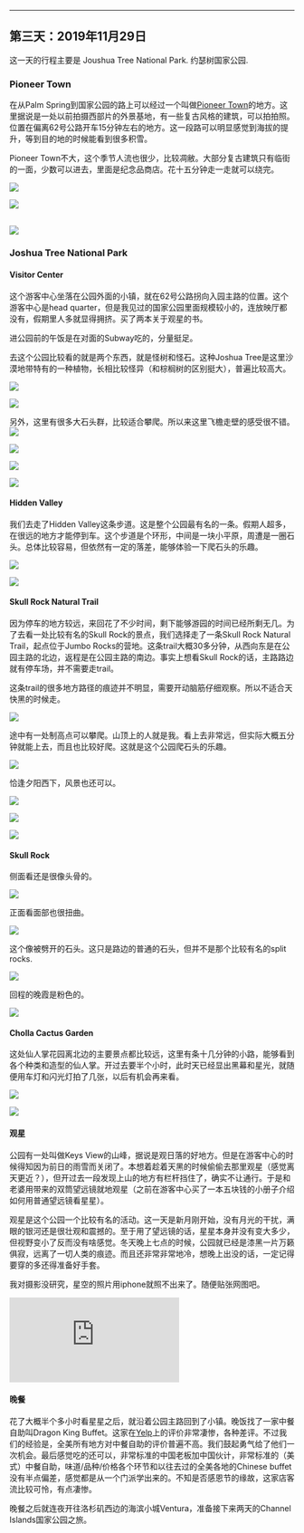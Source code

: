 
-------------
第三天：2019年11月29日
-------------

这一天的行程主要是 Joushua Tree National Park. 约瑟树国家公园.

### Pioneer Town
在从Palm Spring到国家公园的路上可以经过一个叫做[Pioneer Town](https://www.visitcalifornia.com/attraction/pioneertown)的地方。这里据说是一处以前拍摄西部片的外景基地，有一些复古风格的建筑，可以拍拍照。位置在偏离62号公路开车15分钟左右的地方。这一段路可以明显感觉到海拔的提升，等到目的地的时候能看到很多积雪。

Pioneer Town不大，这个季节人流也很少，比较凋敝。大部分复古建筑只有临街的一面，少数可以进去，里面是纪念品商店。花十五分钟走一走就可以绕完。

![](https://lh3.googleusercontent.com/RF-Mjb0w_YwyQSBRiEvQ525Qj34rZXvz_dCNJRg2j9704y4XuHcu4lqXUfyWvPYIvQu7LKDCadPb1bRe3apYlZxtfCnerU4rmOh8CJDx01rQX9O1cue70EamMPop8kU5LH9lqqocosKCcAyoLT1Esk0e3twvmsx009uSiUa6hzIEbhc3Dky_CUm_NoiruOycGHPb1QDSPgQQHsoDvtUj9qdzCjeKazh5I_-zihwBADWbCIkW8C9sdGmyWz5RQmfOw7T6IAcQ8WQV8VVzWsyfE22zzUFv2DCw6OHHsXMGZowyju1k0Vw-i2EmcR5fmuxKEmzbP4UvVK8z1Peo0FC97695ySPk8nmiXvVFHzMzSOVOkMwZFn0uQlMB2x4ajxkLuDl3DX3xbGSuF0JX-2IUpEjUy7NMoLgI0N9Xtyt0UckDY7dBQKNjTqDcpYKvJeDo5tNFqJo9bK0yk4JA4dOQchslcJdOnErkkEQi0u6b7MMe6U3cUb6rgxRMhSakCTG920PgEn-NyROWPebqawIXlNUYq6swmS0TXhQAWP4fDMvz4emZXfDusTjkWkgf-czi3V0ebaW4EOO8ASHB3TAc5GQP-bb3q5GXe-QxC8hvSujE4o7sypgglEY1D24oC9hyIrv8KqLfxyGNrgdkrUW2jPkd_LsMHQ2GY2UTzItsFnbXdr1FTZcDlQpliHw2abjTZeSnNPbYEbBVI9Z_QnAmJEI8K3IbYkIP3ZfcDDFT-hWkae1lfg=w600)

![](https://lh3.googleusercontent.com/zUbROODuE5O2KDQ1rfqrAXrUbpbOhuax7gtjXqUxp7aAdrdSPOwaK34CcaMjkTHIHeJXLSb4VelqVTJMfxITDT4-_9eOBmRNwBC-a_KbJ2_YqT6eSCA18Ek6QGpkOfKqiQGSDpdAWz2c3wEeiWtTe19-sXNZfgZ8lRopE1kOzL1YVE8n4Ea3O2S2-vzWVG1znwL7kFjod3wQfs0Al4j3Fr5rtlQundLWPiObn1j_glVgtUNTaCCX2UtqjrcZAplnnt9bIMEi4UUD70eiErCGJWUh9JNCUTXpR-ftYYgJth0A7m93t8Tn1nEK761biPD8w8Xdr9n-mjhNdoHHImn6u41lm_rJj6Rtl4mmaoS_3N2dwiLcQarliKYtzEMAk4SpNcE576f_AKlmsZEnSv88lPTwM6U2CnUDteGxDqbnCGawWAQVKfkgauzuSfNDlmrl-zS8z7BZya7bi68lD45yFEzRJgVUWsrj0fZRgMrora_gwzHxHr4ynbdq41h5uWOU0Qupif4unPCPuNBJAdHYoVTJ7yXF-5-EEXGs-u3w8_IWIS0CHwRtP98bJAegMDiD9xt8dLicewbICV5nmlKxXpa6IC9wDrZ6BEp7QBfUjTIGcNYK2A1FJMlfTW8r3VlGbWpTqoMLfR2QWkpJdpEnfkgxjfvpLBG8Mqx6hbGqv6bAh-EaItSKawKpL6SDLGPVQj9QjVMM7kuBGMXsAzI5MRqSrp6zYHykiWwVM5ypZsCAJpCt3Q=w600)

![](https://lh3.googleusercontent.com/Q8VEU7IqDo-iDgfGHEaCE9B56wVnl_1ek_5geRrYe6iU9v-dXP6dFo-WQw47U_6Vmweu_vfxh4tfbIqq0L9UI97KuEFYASyk5KxAnkyEa6bvojLALZ8tNmFG3ZGy-BQCGsMF8AuGXaY-u5hQlqKEbI-LtOlCeWPXV6E4Kr7q7vi73F44xfv2d8UzkYUQRRaeFGA0IgPZ9H4XzSwEK5jO3vp1WT_C1NM4WnUF3-DKPr1zyEpi6ngfL8cYlwJRAh_OBE7fKj2axUj5Y_7xdyV3sm1X0nf7Hwg4ArYVbpICNbbTPxmJpA8OfUEYZ2myJd_-idQzfp2ecDBei6-ShxqGZDhzsoWMjrCiTZINH1qNZ5gWhywdv37CwSSwR91JwZ9Yp57qtbBn4-o2no0OV0bbChboTXLTN1laBcZZ2-E2OOpSjzdGKbHfJdxLUZ6AWu0NTHJ3BEFhDuvUMc1qfvFYnrTyYJ1BNflVpm4PhGdPZkCXHhxjHEiWJAH2FGLeL8ZMTvopCbgkRX-Pl7k5-QXpMM1iI0SljsH2r6OMiCnzmm4WXWraGN-eiov2LI7pbZzzPEu9VgL_C7D-xnEFjW0iOJJS5S2kZLJ-ZpUBBMIO3tkOX0DGvzjj2hqGQ_yWT5iZHFIggN6vgbu7N03RLpN2Kcn0gy902jchPs727Cxajgt0sAk6ZDeQfUAA1BPGnZIxcySKjhrkGWQzh601zcRd2uJ9hlMoLJYfWXsDDHlJohKYtd5Yog=h600)
----------
### Joshua Tree National Park

#### Visitor Center
这个游客中心坐落在公园外面的小镇，就在62号公路拐向入园主路的位置。这个游客中心是head quarter，但是我见过的国家公园里面规模较小的，连放映厅都没有，假期里人多就显得拥挤。买了两本关于观星的书。

进公园前的午饭是在对面的Subway吃的，分量挺足。

去这个公园比较看的就是两个东西，就是怪树和怪石。这种Joshua Tree是这里沙漠地带特有的一种植物，长相比较怪异（和棕榈树的区别挺大），普遍比较高大。

![](https://lh3.googleusercontent.com/kCSA3qPjBvV3BBdy2k66wlOXo83GlaeuuAk4muvbOq2oanISr0IBfzDy9bhtU9or87l7pNmHsEkv76wu1xaISFapviAmeywMwR2fCvdbAoyW49Oh5JKgX0hjldRg89qHcyXaxweVWOS6YPwhDDvDWVwtEN_36-wU1xIxeQdL8YkecY9xGFgiz5-WKp0gaRboz4PA0gF27VLwUJUV-135dG13vuJb18Hz2AxZEQtROOokkeH9-GxXlm4GIWfzXXEpv73M3LEPOgSsCDbD7-nyUxz9eyz2FAI9BNaPVctnNXlZdOw2C-pw5Yrwo-NclWB5xFO8rg19zXMfiSknqjN4IhwcH65TTllaT8hfLPw9SZLk_poIm26qtcI9GoF0ig1PF8xg7lu5JBrV56j3zfsapGHHhCjL3CIK0JJizY-UPVzE5HPUu-bQvqZfRG5TUzCROWVUWbWdLaxMywCq4kn1lNUrQ48FvyuXJd1JsfIN691j3CTuOq2zdQjRXiohSctZaHUSJN3iKkFku8ao2Rcg3bbD1zHB_I5G-YTxH4iMMlqTdMgatdHYmn3f6i36S2mxIUaA7Ndu6v9DVDhvkK_J5AjChbAFJTo2Xhu8xEoQTXdzD5LMuM97WnDPQNx50KsvK4q4GANNZnqP3YCQjyM6JdQx59TEC6lC5VifRmwmQomIiAbJzSr2Rs24HseWrcENHsB87l-4hVSplkSlrtiS5g9TQDVkWT7zD6gg-Cd7V0dFhXhGNQ=h600)

![](https://lh3.googleusercontent.com/doh73UQZVYLSg5YXMyvvUi2rA_SaBhprP79BIN03AKt6haPRNU3v4P6RHOPu2LmB9Cw2w1-uCz51jY3xHOZQfvtssuHYkE75YpKsJLoo78LAAwV49XB5ipmhLakFU5tMSuB8V5rFHuasXHB2s4dT8k3Rj4e4sP9K1MuSAoYQ1MhrREm-NAeS0iYMncBWZExaGScGbgsGYC7g9e3ZeCfZwbZPD3feuOLFc0CP-7uESmp5mr9jbCaeGKgcFmhJ0bs8UVcjw0eVymHEKTMlMFNR7m7f9gsrjfeRaLOqeAhwIfFZgdva794Tz94X08rtOBQfAkDd45SLGaFbheqsTgRjQBKMEoEmR3__oS0vMvoRRcc83gy7DRBVW1EaauVSDMp-g6ofqkVGi36e1y-zOpQayzCY_8a0gJz2TTpMxxbd2sQce9mPxAsk3drzyeoe0OB0hyw3t_vLvhwN_m_GP6ct_f5n4Y6S9fOftJ9wAAJgJBBig3zFehiJsGOh3Xydrl0GndvTI36_YWlkkseEBltMhEbsIG38Cl_nnn1koaHNpZvMn5Mp2RVdV0t9C2HOJNxnhu53tofRrB_pweSFgVd_J7GU0hCtHePDH1BL5ynRiHTshsERQzLSQC1-9E4Acqzk93k9iT_3nMRORfUinMIMgf_fK0Vtov_WdQzt5VMxN6u7b6vgsPraDDBYn0_qC0YTaSe-Cy1SeUqhxD3e3ThH7FtGC8KhrdO6c0vgJlDapwvB4A28bQ=h600)

另外，这里有很多大石头群，比较适合攀爬。所以来这里飞檐走壁的感受很不错。
![](https://lh3.googleusercontent.com/4qQpab-Qk_ll9qtnzv37KG6Z5JI-KzMrhO2f1E4_c6Pf1ROq3nl1KBvI4g8xUlA1vn-yfD3HxeEPZeAeD92Of2piT0O1OHCSsHSVabtgLrqR8SkN5odzr84YYoU_yDWPYBToBw5BcfvU5PTpJBXMT__6dhAUANWVHO_2nRuNSlRcexi-LVc3cUrkSpLvgad83VFa6816OMSRYqxKgdtB2WAHvuNneFCbd7eb-1Zrh0vr3xyhtRXXQFYGrZgQN_hng8U2p9eIAEf2PeCV6uXMzvJSLUUyP1wYJ5TcHWS3xSYEvuqai-NDakBndAR39RqsVKFFy1xgVJy3UaMiDShnPH2sHo0VWtvndOKVvF0v2wxBZkR3VFQ9EHQ30HvzY_xm1RBTQP7KLrYi0SmdR1tPoCAJ_mx5Oibq-JO3Ls4Dvg_szSstbE4TUFl8xXPK8PLr3insmxuMZywl-sJruX-ONO5IR1OYvrt4-5-LTgwxgHos39eWezQrO80feA7cH6pI_Yj5c5BsR9HP7-Om5b-qlG2kynWnpvZ4NkIoKSqUEXxwif9rtdbv9fX9TTXsRpYCNl4iMzqAaPUu-mZhEXnx-xHoJlKw-fWb1JZcDt5eLTwSVru4t3Bz3ktisBW2lLolU3VxfJoYcV0NbTISndXrI__Vzr8sTwE-6OJzVveBGKtp25zndvMxRTfC47qmJJsRlBSacfVDTN9LkIIJJE5R8mhLMEkrCB8zRDKMpuY17At_2n7Omg=w600)

![](https://lh3.googleusercontent.com/9Oz330hi5k5bHCyAOBJa6YgMbXFVn3Mu2tnaAygbGlD3L8PLRfxeifiWNxf2M1UeIPwWfq_SebLMoLRILqPflq7Hwzwghe3d1Xnavp7eoDDMG57xeGkyiVIQH89oMnkMZJUoHcqCuUe7VoAF1NjsXqgw6YnRJkV2-oIa69G4b9nGqYY8g_4oY0YH_urWAD87MGp92qASJjBvkEAk_vwhO6vj638FUFRoD2YiPlrIXm6pM5NevE_KGIhXUd4wraYjFsCCOZEF_WmDEa1QTd4CD_hss0pZ2yzUL-luwClvczTy2QsTdHy_PR7v-FQLcpuT-579FjSiIYeXHgILzOm-6IWcd6vTEJM6-0voMkm38fY7cPFocKXDLwlPw7y1DNGOE5sbueQrgtbcZ3vlztkkhpAAV8SEgHIhgsAwt8KHv7hFh2wjW1ZFd8PzwkGYoffusynUCrammOzgzv7-dSiPG7Up_gR_wFid-Z3iZb2eTmMd1Ok3uN55_Z5cPAGvSTk5-I-3pUkvPF_i8gx_1yzzoNHBlruOl9--QkcfzssS8fjCUSGveicrQmhMivSZ1lE3So0RW9Dj7NSzBgEpF2cYxFSv7A9BCqXSegZoeBqjM1YmxsAtmCWsO_H-TOHBO5RN3lozLe9epF54IrUEjEK4SRIHtlR4JYacuKisUQtnP_c2xGi1NVCHL6rsYDr03CR6zBpJ1wJlRPx4bHKJbd2DyoxD_KL7NU3nI10-XFHTCPcVCIZSAA=w600)

![](https://lh3.googleusercontent.com/xe-1oqaVzcNZr_SXwb24Jk5R47bpmEttUuExRbHGbGvm18wXED4rcJL__s9V9ezsRTIZ4UO4IOliBVUsbAe6lR4kn0q3H_TG9uZBRbqkM1aiJMBbAeN0HZItVh_wUi4Ey12uXBk0Dx5LAweFbzPyanQv8bdKqPEbYanu3ZgS_rfenVAXRYUBFC4joFKxWl9cGfqvhzoUIFY4u_DlY_eU9U1rpZS6VJxn4sO4CwPof7a3Hjt3jpUSEWm11fesp0aV8cRWknvpv7LQ-xuHs0nK3RphYiBqM2KpSr_O7UH9iQa6X32fhyaL2bNN70eVvGJcR4AADQ3XFny-_f1aw5MAEZRZzCTpM8P_rrJSGViLoj1r4z4y31wGs4tWt1E4F_JpGC_MPpd6Cquh8PK3lr3kxaD6o5jY4puBzD64lsb3wmhJEc6euAw1wNi1H5SnJAdX4vGnqMN1fSjyvidg6LwPh1jSEZrf47N7m50pgB3dDqqWisy_k0DVpNswC3CcCv4fN251v9eP5CExu2NDare2ha206sjm8qAt09G2E6GQ2Nd4EE5rnew7La9ah8wcWFaDuYUWY2-rcFZO-ICvNMQkE8zl5nG1aWKDDcB0I2y8fBEfvJkDQWmufwG2QAy17oqdndYJ25eP-F-fxPScGns1oHv1orWxPsq2tX8fq7jLSp8KX_1ILQXTbh0=w600)

![](https://lh3.googleusercontent.com/MFxq45TDsuEzcHEOAUjmI6-Any9iohCDHWb0hxNz3gBo8YFwotq_vVQQmmFvSvSlWqyaybZutioF76NzFX1Qd3Nisxze5gO4Lkpwyg4s-xJZ3dYpwwOoiMlvkQ7S9c5PPRsd9IaCbVe1cddgnQkWV4Eh18_YWsmls9sKXW435avlmvHmJu6awdksx4PHK43ximJsVqYcnEx7w5or1gujXxp2auNeYCzcS_JMzRiu9oounm3Bk6GjAaK_dMiCt2Fi9YDMvzpj9CTTS1O8FUNpEyoanPuL7tDEv9zUMz1sXbMEu0gdnv80oyAtMt9gywNjXhgNtxuye8Exe884tXmypzksUsmSweZeRdPPrA1XdO11-k5_nF5k9McR9wMRv7BlRRQXx8s-7K8IYXtBLyOl37ZpowQ2a6lKkA4IOTWYinSc5m67a2U7ZSHxWK8MOHaXU0sbNnxH26-Ky_QPmiYLKeFUXv_VFtw-FxqXqLLxJPyg4RRHQSo7UzoUnHTFj2xwE9qwTaarN0Y79H4Zp7YDlSaUaK2HkjI7ynLkYlEDc41qovgK7zhr4bITmoLARKQTfKHs6O6FlUGS0TeuT6QeNtNImMSwuyug____CkOHiccxFFPtAo3k3VhpPFziqEC1AACnj-iSzRIeVh9keJ2V94pqhIhZNFcUD85_0uRdYG0MXez3wBQWZQJ6d7sEUNfRxOgyPHN3nJE29GwNnNEznj1rCRX3D8dtc8KWaYIjVZQTa7J3CQ=w600)

#### Hidden Valley

我们去走了Hidden Valley这条步道。这是整个公园最有名的一条。假期人超多，在很远的地方才能停到车。这个步道是个环形，中间是一块小平原，周遭是一圈石头。总体比较容易，但依然有一定的落差，能够体验一下爬石头的乐趣。

![](https://lh3.googleusercontent.com/B2qw1QM9T1Q3tZZJPZlw3NIRqwE_t2wNWIEXSSV09zo_52HBiTO_pmSsQObeqwo52tj4lDR23du8VsKeiF_FOiQUY69PhlnO8uAedJhO1Ow9vqRHze1jmdhXj5QeAJ3a4e0AW6vSmu7sjo36V4M4P4e5G3YuxmjbnVEG5v_RMnwp0MUrUgKoN_X-FvVKmkArFWtJUrlnupsLDQB2HfFIaPiWC6RSzI7zy3fNaOGeBlmYP5JRsgnbtsQtuuHZntO8DU7HFx0QxmyoZ6PI0RQcg81LhOggMz5IfaYo_818nyyPwmJY6fN7eGFP0H6541QKaAmEN78F_FRnupyxe2OUxtVpqhDtFKioHsobeCqeGtyI83kN_-KjFrqQl9YiBG1HQ6ELvcPIqjisGwqKCFpHfCzoje0KsJ_s6_mmsRsy8K9ytt10auKAq2D7sGGecZ4a3Y4V9xq_fG8USAP6IoGiwCjFF4rFpLGt6BoHyQMlPvXJoiLQg9Otej2ECKLO9CY-NLFhCiXXp4Mod0xlbaK0hFvGOU6PzQh7dj_BEs8Iwj7J1R6HNfoHu02OFs9rilqYbxj48fD3uLTOOG-LhYhBGIjCZ8yHO4OwuLtX0TGBdJqFwOKxn9gp3nRB0RoiAJ--l3HOfQBxCEgDzbiH8jnzlvWtxR618-E66UGB4fEH1maoVhPIjfSDIf8=w600)

![](https://lh3.googleusercontent.com/5qR2zHCUYGTl_k2kNuov1lD6NpWYhZCCPAUtoiI0dbYlHzBUMZ4NRr31P6oKlqAoengD4tvvFMJ_mTfJZj9ly4s_0wEDiSxwUJ0wXB-URsGOltWD9U6KIUmUunqjuG6FUJwy0Fk7MdcnvOgw87IF52_nrVcV5sXOr0xPnjxSQ2PePtbpAM9mjRM_XteiKrL1PUsKAN18WOYTkWpRSDYqFkvkKiwTlWA39qBNkRx65JFImCEooo2jAi5gASMI7mU1GPktZSUMJmd9FRlGQl0-JaY7hlPCCx8l_HlKueOv2e6LKQwl_g3E2fjWoQNr25NQlqXZjOgt-ZQOZhbIK8Pi1YA9MnbYbTEeKf5rQ4DpPxJFLAHlbJWVjeMUukv-kNJJTzj7BDOoHVueDoypz4lYPlHR-kioB7deMwWx33knwBJ9OQUSjvtS51Sid6Nf698UTFVbl1CMGrfvgXldwAJI1jVGl8bAEgV7bYcixye1ym2vmRD-h-rNCoXxkZqAV2cEAA1QhKx6Nc_hETEXcgpIJwIs_83hQiq1UeYGmZEZ3tdWxrrSAus2i0eOU5mqLiK6d4dR_i9azDOmVmuQssNpczXwfnZ93NkUN9J3lhmxSmh1c8poL8BpqesXlzSWdljN9oGdHtL5-5cXdc_fmq4jBCfue7PNqFF0mLrz47PeshrZCZ0ZmQ-EA7Y=w600)

#### Skull Rock Natural Trail
因为停车的地方较远，来回花了不少时间，剩下能够游园的时间已经所剩无几。为了去看一处比较有名的Skull Rock的景点，我们选择走了一条Skull Rock Natural Trail，起点位于Jumbo Rocks的营地。这条trail大概30多分钟，从西向东是在公园主路的北边，返程是在公园主路的南边。事实上想看Skull Rock的话，主路路边就有停车场，并不需要走trail。

这条trail的很多地方路径的痕迹并不明显，需要开动脑筋仔细观察。所以不适合天快黑的时候走。

![](https://lh3.googleusercontent.com/xX85s2XBaWoWdUjTpbzwb7NQl64wO7nQwgQgeuOJG9S6MtI1W19YmGukkkQFBPBrBoyEUs8ylWtnExDbbqR3yf9dS4e8wmysfD5TvWHg0P7HmWHxxUmtpi9PiqVg-otI8ynPVeYMf97fVUIPjleaFaUFXWfeF6rB5QqgMRHVLIH_84DYH-0mMuNmZo_UlmlMAqakNTgAI77gmb8mMf2eaF_pgtRGxGEKBjtEKn0F_Fk6HoDiOfLvNApOJXr5W9kC_fcd4eDAt4MlVDSXR1eIR7kciEiIq4OAw8kUs57B7jVyHQ16ojPQhGJ3tY7RPbaLXpfS9QHcKSpHhL1LFbN0iru9stweyOEN9yQJNiVJ7N_H17syzIRsIoDGZ7KRrF1zc3BQsbjYajaYIu9hgCpOmomD6rT3Ndt_muUDJlV3TWhpbWLk4dbWgFvWD3anMmEMWud1Wn-6bDN2tp1KIALAMR3HKvhwX5uAUn27yRAtOz4EcRmC2zSl58ZuHWQ6vfv7QghgZRGTv2BJfgiU1-F2zdjU5zbZQKC-6GrXImbOoA50acurdGuwVxmquLfc3VhQhl6Y6eOkLPjJhv_TSJOn9Fi-k-UdLWQr2AfJ5FzVL_icTSWBWye84H8w5kJrE3AMo2zpRtarZpw1N9Hz7zWTZz4_yindTnDsDd1qDZKTfgk62iy2rBZBxEA6=h400)

途中有一处制高点可以攀爬。山顶上的人就是我。看上去非常远，但实际大概五分钟就能上去，而且也比较好爬。这就是这个公园爬石头的乐趣。

![](https://lh3.googleusercontent.com/PrkOueU7XaDWYb07nnCxG4d1pzBlps_-0NYdM9WyfeNghndPTbBI2s7ykAJeT-NUx6JXQjD3AqQQJ99K1ypMk2_Nf8vEm7p9WWtEFkt7EIzNvmxX6MKWawRRf-YEeKDMhj8MMGt0ucM1X63i_sWhEJkzDFaJsh6_nUgYbbCM9BC0y6KHZe-ABIv3T6ssKq9HgkB-xuMjbCwLXD85GULH8SQysdAVxy5-yQDtK3C08DcXfUMzYWATxiDyqu9nC2OJ35puzls90nkZ-zTxPFv_38IXw8NX0yVT5s_gzgqgfctu69mAX3Odc5Isr07qRpoZjIpPIxSU2JhBrws2EAUYTYOs8dA3Euj4z5HTbIwVQXWufJuqsbVparPgMkpV0QbRHqO_PGryAtgyeq3agmA6DVSyHcfESeeNaY6zwQAHkiYz02ND2XfssMp862oR9hDDbUMaAlCdu9MT9Y8sabtl44QZOACPYn1A2aSaXu3bQTrFANmbCso-yX1vkXTRb0TlGAsfqaMm0u9ovSS1qY9XA53d-eDCIYZWFt6D6PyzLscoLuE0UJ72xbQdbbjy6FNOB83Sf9BV4jDaK4m_n6Lu90y3IiLz0ufNsigo2XRU713-VeyHUAnY9nGtYjqTe4yojFRHtvuPwPHtVYuLvMBWDtkwkpR41Mf3HatE3DYY3J2YasD18FAXrS8=h600)

恰逢夕阳西下，风景也还可以。

![](https://lh3.googleusercontent.com/6j0BaN1ekKtkwEHwb3lLUCJrzOnQJsF76SMWgqTVdc7rolSsK1p7PRva_xkwF_EVOf8WvHfEWBo1LF-f3aDeHf8yukgwosJU-4TM1h_ziiKzZZjPvWYhnI2M-FXZF1mSxjp98V4W4NiHhattAj2GQlTQB6lGWdyj5exaOYYdcVMxGJmQTswJA9_wKt0fOI0VBcm5ehyGpUCinM_-0geLxJuRVBjqZHIp4YahMkXHSH7RfFWXaCtm89xqNuJehndfqWAZ9sH5oyXqX1rtpuLF6O5qaIAPBUHqnj7UOAtiKtv0kc6740lK0mSYxeI5RHJwD9xHqD__ruJ-buAkCsdTwgpDnCP3UV9sNETIV25ccuYqkiP2YuoW0G3VxzUXZZcp0VTEt37WWx7U6cEukpAdxtkM98koSJPOKs6DOHvebmmo-_C4QfNabRiep0igbTSAvGRYu72g0pJTAv-J-y-xMH3ZnVjiCFxy4F0OwwohuGl5DJWXaVuLyzRFCtUtKuxyWk6c8La_BGBbo_TJBQPQ6GWEo4RNfmQ6WjvOerAPI4bVGukJlkoYhZsRGPiXv5ya3YglDcqnI3r5iKJNy6PjX0Lh3QlO2GW9dYKh-32gdOYD-lLSA3BVQTq0Cm98zhfhAgRkkFXh83ci6p0YCzUKbiMu4qRgfaU7UT9fjipd7aufIYAaZ9iElMs=h500)

![](https://lh3.googleusercontent.com/d84c-hJ94pbTStiN_Ug7E9zADNKs6qx2VZU6lMYsFlDj44ZtVQ6_Aa6V3QYLmivpdvzHvwrgJyUFzs5kHoCLbo1xIjmkpocd3OxPg3HMUDgFk54e3vSbiNHlWnsohiVtlJ9bC2dJMcb_tGrARZuYo6S-9SE6a_DLz_LU2CczdFHlXcU8LOvgNZmypkWG0O7Xo2sgBXOdsVsTUxbi0tyFLhH-EStDsRKbvZTBgpmmaaJLTfaTmMSIIfN6Tgz1HscfgUcwZRuLAUyL-vuE1bgzvHbQrLiU9qSFIkB4dxwiNd3ZLUflOu-UceSfHdtmw0pCpWPlFEnWm4DtgYEeTnlVGkeJwwnYkdffcP0lQcYB6hgJPVfO7hOptQWWPgGDsdoWf93KAUw3A0yzqU2jJA4PS_Abx66f3QfQMGPTMCXHNidUr7QWUSwV021Nw7lNvGY2hsrQQr7K9jEWx64GZk420TrFLDz_s-85bqh48i-hkYsMTFAnXo5wZYgW6i5mSt4EnrqtRHMYbRGfxbGvcEF3Lyuf5uSutPrby1BSqGGg1F-z6oRhP4cWZLstX0pTL3PEzOcuICXtKfHALvxOT50hIo_94foyvx98PjFpxTpjSrGjoSuTmzwinKtUOLIQCPv47WSXl5WAANd-xfjthlLAFg-hZ-idhqaIXvoq-Ft2QdRlL35SO1xmBGM=w600)

![](https://lh3.googleusercontent.com/fxmUkoCymGFt7j0ESMJ-oJG6FqwRzl6QyiMsLxVpfBM9i_9_p6eBpuiXXT8bPTfDCeXiIITmkZeJqOVNZq-OVOkyix_mp6MGyE-PsEcurHhLQD2lrLI2SpHPo6TwyOND4XynWCMQ2Ai1DMwXw7Z-XggcdSV-WEMdiRUi7ra221NPIC3ZjwIQiEw3Y3MOZwMmeoBJ98RadU_gvBGNr3wqRPsiGzyoixD5jgAaTDzFYNUFBiWLg7UBCa_o6J9mZZ2gfAlA1RSiNd22UPm_d4PGOUOQyolklTRunEmJab2wl4ifptP6g13ECKK6xFb3Ocii2k-opqE6ZTuKJvqP9GoBnxxMyohpVdSYk8ez3iTIVkPH8LpE54IVpW5Um-ILDFmtzHOAQoqwofIZpEc-VL5s1dBHqiIeu9YczKkIl12Av2gYvkrnjH1Q_94Z-sTipyK_ri_cnh7dfbme1Nx1YFyfdMHijzcKtdcAyqOSR2N3au3DQj5Eg_DADWDdq4M9Of_OISrKYGyLo9lOx75PH5btqrbvMVFN6OsCnSFQqtDgDqDOQIBk1d14K-W1bt5XvQlozuzR_rLMIV61Go9NjfVT4vEdRYTthu4YHj0ONiIfMeFRthDbcA2cu-GbQ56RpWEnYbAysrXIbJ5EMmsvD73_13pzI040Qzm5R4UMMG8grW533kv4T6Tp-SM=w600)

#### Skull Rock
侧面看还是很像头骨的。

![](https://lh3.googleusercontent.com/BBO0I9bp--NO02xofcEvZdI84Nslh4u4Pnedz2yC95fPKGiyUGzmsEtPCDza33zU82_MDm6hYHoXsi50jyQ-Xy76pZQkumm91pIV_BZiOEkrq_4CAmDnYVLN3PNZjIinQoiR2tx9KI4br8KelaUhm58kQSY33ukGiveTfT7qbGcoEnenMYaCbgpeB1BfSUV3gx-az3cjvHk1lMCF2fF79ZETwGE5ENscONhJw1YK_RcoHlRls6Vax__xoEtLnO4DglDLDjtRCWBi8kW8VYIDeNogCFZZpLZmneHMCe21scbw3hnTk1PkyOVD1ZcCpS20h_mobf96vO8mCnqBuXWeNyXJS2zVnH84aJFrQCeR23pLFTd7ZlvgaS6vuOBBsUrsoLTeU_R-oGAWJyA8Uv3b1hcl4MEbaN1Sqy_a1Al69Eb4MMwcGTfQBrsPnIxpM4oZucTnddX--lVtAEOtZWxPXIHFa6fZPS1HtJtW4NROhVGvYA0vwLAxhx-uUXXOz0N2YiPGWWRaShnE6mvFXazIm29T7xz-DisRrmqLgv1wTmrfRS6BnVd8jyWhpKSdpWsGFYLgKW4p0Ib7XBuUq0lX2BOFPQH2LSH-GrdNmqdJNgP_Sq-2mXKJG4y8UG6JyY1rzQ-EDc_7K6a8p2NqrPEIbRZfwVn2c6sRpUHBtm5TnfSHEDzMucV418eAhG4MYBoWbvcLRJnTgqF-SPSi3LveLflvWBI-m5urpMSZqqwt5DJDsND5oQ=h600)

正面看面部也很扭曲。

![](https://lh3.googleusercontent.com/w0nm9dpVg1gtxns-E1p3-1XE7a8OsdtTNiXY5KWP1Aj5WwVw7QNpMzcrKV6Mz6v-sdlTIhammYOavAQApjGjfT0cDvPFsPdH-scLyv6TqMkHiRQjIEunl00ILxAfs4n_9R-sdHmHziiAv9Mvp4Jgxwa8Ieliv1zaKF0vkOusSZ4Gj5puzDMybqlZGIiDb2xRkP2IL9n6dUobA_JEO6Ewd8fRM3UpHwIklod7wijT8KwTvFnuQqZiqUWuMsPSFjoNMd6TpWHksqwBq0tF9FZYzax7wuizprQ9ixqQe7PrJh3nA0kCAMcqrVj4N-1W2NEtERuEwKudAAe59_tshM9KBFUuPBtphasI3MJd0B9klwYfRH5q45K1EKXwZmivSJ3rVZktxitKI0FbnNkQSY6EJkxG7rHbx2sKEP26qntkJvAunkqaZiHFaDr-ttxUyPTtyPbUaNHOqRTkXwhZ-pl9qseQtPLQ2cvBeftpU8JrfWPCrSzGekHdS6jGT6RuAQg9mBh0j0B-5k6Q1NxXa9G3-aYyjR48zGTOpIzYoLcZ_6pgCZfw8nAYrlvOQvUGkOcdTZ2hBxU7cQi6Wr8rbYRZ-JeMmDqPcEukXsMobim8ebdG9YZgS2l2_3c-_ZmBF_eWaeavg2fEJ52tr9q-FtIAi2y3SCbZ3X-oHeNyG5wjoEugN7ILi4VB_rV_RvSzidfdpUG4YimXhK5UN4wcoibmTEMy_Y7mAZqAQEs0dspraNLTB3O3UQ=h600)

这个像被劈开的石头。这只是路边的普通的石头，但并不是那个比较有名的split rocks.

![](https://lh3.googleusercontent.com/QNSr3PKlxzcbNy7qoPgo7QlEkqiuTbxftWGZsy3wwlgYBgqWZ5n0QjUIMvPeddMZr-12PKT5UmJXgxgEsBjx2uESX2Zyu1XZPEGox7ngWDK16hYNPUojc1HmdNLI058eiNIrhbCDsB0vdJzrRcyrIrqoK_wADkMyUewl1JkdeeG_aMEWSsp61RVedSQ5sp1pLWiuUecKPYwHHVvU5wLx1Cy4q8fmSzHfN2nJSEZtRdH_w7i-iev7gxKT97bX8ASu_qZcYlviA0oik8zsSICdZI0kjkjgCT3Z1Q4i8zvlg-2jBdJYXYio53OlA8IpNdbV5YKU2Ft8wTl912pUEbYpu6u6qlMQGHZc8MKWQDAjRpWhd9NUTehU2wJ6UW-80CqF7lHaWMu9hPvtdmS3eovKaBE8wq4dZ6AXOH2yP3nFdTW881fnEjI0dPC8ZU10bZFPU8qX22CZA6JQdRI0rQxCgV-lNKs7UgBNbams-dJWOQ3Buqc8ci1JRgbOTLi536_0ezooV02ur7S97y30xHvb-ijXauRV9LAAJdURAZY2HY46s5W2IwjzaxjMJFvP30K-8MiD-3G9MJwFuZmfEw-vLPkxjFVG1nNhkrkipouzz-ISAmtbaxoeDcfh2rf3Hycnr_-zYjdZAOwi8QYjh93SZkA7Qlso2OCjd18wXQNgYgY99jXnNvkH2Kr7HwtciUOVoV19x9CEpZ-QO5ZYvp8B_7Xsm2Y-BxaKoPGGjpfGxoiMMMAndw=h600)

回程的晚霞是粉色的。

![](https://lh3.googleusercontent.com/WpLj7ZogJSkpluPDvaHBs_HxvBQohryl2EAmSBPYw922Mw4DBQGuOqhXCIYwKFHX-Y2XJhAnv9QuZOW82Ay8T2u-7GrINbY96d3wDqU_XqIKwj3zKvb8aorPLEHnoorjtlvrgdfps2b_S19MCgC1SuMAxZP1c_LtXD9qzErOOPx8eO5OJvtmatdx2o3i0790d1dJ8XUQqDsDn8YiodXu1kAXwdObErFTIwI5Bwmu207qhpl8l37sS9Oy2EoLGQj4-2dDGjsI04fM7MyugE9Y_kOhH2NjTxsnN8UTX0OOXQyml2wGbs0YVQ9Pb-MJdALWbzcADwd6CentD0OzNwY_LJDrvrca6waAVYwbTNIyE40mTyvMPUvsaHeG9jbxIVs8A1t1UHrLYZqtYjL22ZUXCzpzCPJNk3WAgI-oAVNITSojzRdFXgN7y-b26bRz8dxLYXny5NTQDr10ONdrVLP2TalyCMeerIpeUZwSQ_SS8jUzv_lfPlUiXt8Mb0mcaFR7hOsUALhI2DSSJqAk5W3DH_0FEZHoAai7DFx5nWcldTPOoZSehJ60_OaAttYyX_ZKJH3JyhkjfC9YKOwAuzecnMal1n76amyNp3hFtCyFfdaZD0e2757CCFSJG0zOtAvl1IkikZsvwrBCw-ZpzF7VjrZrRbQcN39gx0CuW-0Pd9OlJjyVg81GDRVSy9fI1ymTpZpRnVVqi_Nn7bze6PfF1C9qRR40xOxA4nunIT99xViHoWyqow=w600)

#### Cholla Cactus Garden
这处仙人掌花园离北边的主要景点都比较远，这里有条十几分钟的小路，能够看到各个种类和造型的仙人掌。开过去要半个小时，此时天已经显出黑幕和星光，就随便用车灯和闪光灯拍了几张，以后有机会再来看。

![](https://lh3.googleusercontent.com/pNE1lG-d4FgXr1XJeJwupMK5OrwMq4_2MzyMPiNJBcJQ2wkl3XsQ76eo3HCmaqCl2BI2xvcvjP_eGcMiXSxYCl2n8TsAvlDhH1kIkY9q4K6PqJJv53_aiRC3kB-soOfOx8nuCn2WKODVKGR8HJ09I3LDqCmindo77Qrdro5cHdNaPZCBNW7INjvIdlYCDI27IIVJvyqceMjebvetpiLy-2z683NLyFkDCfMAdpOhSDFzqHpVbmOgwMlsTKaFSJ9ouPBoh2Qh4woCc6O2FU-Cj9LPpFff3M7XwwJTpyxTNXPaGUbmDN5h9GC8t3V4hORCpeO4tYA8ArVJ7dGsl5IYicxtt4jadsX7ymTXSyvNDYpRQ725JKJ67tupHWbAuvtq-MObxU2M9FzUZKnFIsu1QNCLaQteyEh4bImH9j4aR4l1FDGB1wUMXkSSEGNyjcSnfLrksOtNt5qWD32knMF3unbqJkfdv-84CpjSAb9WL6Bw3O87hN0i3AzBQ7mAVCHYBo2zHPmdA4nOYNMxKifwAJR-Zq-5dE22fAoSvNjjTBx6NqA_jtwSw12m7byHvCtqHZlufZLV-mzZh71L2iV7W_9DOTPf5x-6_GdoBdKhRgY5mho6gde0gOn82-qiTk7A5-nW6mOObQ2T4mHuJlySPc2_nnqKydLQOhpac5pSY38yRd98sWF43wM=h600)

![](https://lh3.googleusercontent.com/Mf1Xrcm5jS2ONin3uCN3zw8eHumAqq5i8nEfumP4j3tca3g1bvLDtpah28tpPIGJN-nHc6WFKap3nR_7ksOcjcQ2KkYhCzcSuWzAKJrKv161YIkngNRPcsK7ZqgcMCJyiGnFmWCI5gFQmDRBtgchnHe0iFSHA58dpyOBVeiQdLxDPex9cZFryCLKW0ZlxZWslWhcSIhOqEt8dFcnpLRzf4jn7FWi1ZJTvW7dklLx8rxTIpo4NxWLCJUrPh_XpP_Ceftk-ae7VZM-Br0JmQbTFn0Bfvff-pMNj_cSNu-gpH9GNl5wJ4zgN8OvUJaHOJGUS1EF7sL2twFuKelpo7HIOD-m8TZxS-Rg_z9VNssOtTsk7TTUwLiBtfMfaLwf9W3y5wLDd0SoGcnLAZtYjF8qmzMB82VCjuJQphMXuxkhelKfEwoKmOuZQI9iyij916q4skraVqYAjbAhbRU2FOgA5uWHD_tBG4quMWr1OyPKpdWgsJUgT1erw0qREWL10gsTHpcz9D-cL7waRXAoPMaU1gsL4VjF_vVlkSe-exbUCiK1BwLhI0o5Xxl6BYHsWkCvHUmsOUZ-f48BCW1UYOREpfSSHtwU1pW-NGZP7rYh8z0KE7r80vGijTEJXY8PkgamYCvmt-PUjfMrCCLL4vQDtiNzKL-48w-TAcz3LM7_iuNYDcbrOMJ7izc=h600)

#### 观星
公园有一处叫做Keys View的山峰，据说是观日落的好地方。但是在游客中心的时候得知因为前日的雨雪而关闭了。本想着趁着天黑的时候偷偷去那里观星（感觉离天更近？），但开过去一段发现上山的地方有栏杆挡住了，确实不让通行。于是和老婆用带来的双筒望远镜就地观星（之前在游客中心买了一本五块钱的小册子介绍如何用普通望远镜看星星）。

观星是这个公园一个比较有名的活动。这一天是新月刚开始，没有月光的干扰，满眼的银河还是很壮观和震撼的。至于用了望远镜的话，星星本身并没有变大多少，但视野变小了反而没有啥感觉。冬天晚上七点的时候，公园就已经是漆黑一片万籁俱寂，远离了一切人类的痕迹。而且还非常非常地冷，想晚上出没的话，一定记得要穿的多还得准备好手套。

我对摄影没研究，星空的照片用iphone就照不出来了。随便贴张网图吧。

![](http://www.meilvtong.com/attachment.php?aid=MTU2ODl8MDBlMmFhNzd8MTU3OTc2OTM5NXw4Yjljd3JhRFBQYnR5RWdRRi9oeHZLd1NrMytTYng0ZWpndzQ0RFUxa01IektoSQ%3D%3D&noupdate=yes)

#### 晚餐

花了大概半个多小时看星星之后，就沿着公园主路回到了小镇。晚饭找了一家中餐自助叫Dragon King Buffet。这家在[Yelp](https://www.yelp.com/biz/dragon-king-buffet-yucca-valley)上的评价非常凄惨，各种差评。不过我们的经验是，全美所有地方对中餐自助的评价普遍不高。我们鼓起勇气给了他们一次机会。最后感觉吃的还可以，非常标准的中国老板加中国伙计，非常标准的（美式）中餐自助，味道/品种/价格各个环节和以往去过的全美各地的Chinese buffet没有半点偏差，感觉都是从一个门派学出来的。不知是否感恩节的缘故，这家店客流比较可怜，有点凄惨。

晚餐之后就连夜开往洛杉矶西边的海滨小城Ventura，准备接下来两天的Channel Islands国家公园之旅。
